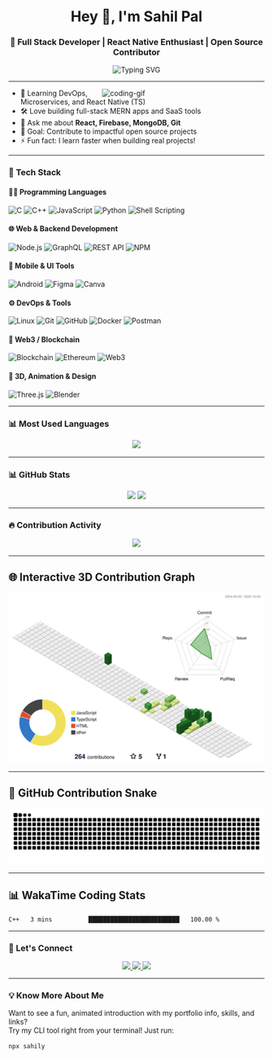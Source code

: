 <h1 align="center">Hey 👋, I'm Sahil Pal</h1>
<h3 align="center">🚀 Full Stack Developer | React Native Enthusiast | Open Source Contributor</h3>

<p align="center">
<img src="https://readme-typing-svg.herokuapp.com?font=Fira+Code&pause=1000&color=F75C7E&center=true&width=435&lines=Building+cool+projects+💻;React+%7C+Node+%7C+MERN+Stack+Dev;Always+learning+new+techs+⚡" alt="Typing SVG" />
</p>

---

<img align="right" alt="coding-gif" width="320" src="https://cdn.dribbble.com/users/1162077/screenshots/3848914/media/7ed7d5ca074b48b328150e5a231e8eac.gif" />

- 🌱 Learning DevOps, Microservices, and React Native (TS)
- 🛠️ Love building full-stack MERN apps and SaaS tools
- 💬 Ask me about **React, Firebase, MongoDB, Git**
- 🎯 Goal: Contribute to impactful open source projects
- ⚡ Fun fact: I learn faster when building real projects!

---

### 🧠 Tech Stack

#### 👨‍💻 Programming Languages
![C](https://img.shields.io/badge/C-%2300599C?style=for-the-badge&logo=c&logoColor=white)
![C++](https://img.shields.io/badge/C++-%2300599C?style=for-the-badge&logo=c%2B%2B&logoColor=white)
![JavaScript](https://img.shields.io/badge/JavaScript-%23F7DF1E?style=for-the-badge&logo=javascript&logoColor=black)
![Python](https://img.shields.io/badge/Python-%233776AB?style=for-the-badge&logo=python&logoColor=white)
![Shell Scripting](https://img.shields.io/badge/Bash/Zsh-%23121011?style=for-the-badge&logo=gnu-bash&logoColor=white)

#### 🌐 Web & Backend Development
![Node.js](https://img.shields.io/badge/Node.js-%23339933?style=for-the-badge&logo=node.js&logoColor=white)
![GraphQL](https://img.shields.io/badge/GraphQL-%23E10098?style=for-the-badge&logo=graphql&logoColor=white)
![REST API](https://img.shields.io/badge/REST%20API-%23006B75?style=for-the-badge)
![NPM](https://img.shields.io/badge/NPM-%23CB3837?style=for-the-badge&logo=npm&logoColor=white)

#### 📱 Mobile & UI Tools
![Android](https://img.shields.io/badge/Android-%233DDC84?style=for-the-badge&logo=android&logoColor=white)
![Figma](https://img.shields.io/badge/Figma-%23F24E1E?style=for-the-badge&logo=figma&logoColor=white)
![Canva](https://img.shields.io/badge/Canva-%2300C4CC?style=for-the-badge&logo=canva&logoColor=white)

#### ⚙️ DevOps & Tools
![Linux](https://img.shields.io/badge/Linux-%23FCC624?style=for-the-badge&logo=linux&logoColor=black)
![Git](https://img.shields.io/badge/Git-%23F05032?style=for-the-badge&logo=git&logoColor=white)
![GitHub](https://img.shields.io/badge/GitHub-%23181717?style=for-the-badge&logo=github&logoColor=white)
![Docker](https://img.shields.io/badge/Docker-%232496ED?style=for-the-badge&logo=docker&logoColor=white)
![Postman](https://img.shields.io/badge/Postman-%23FF6C37?style=for-the-badge&logo=postman&logoColor=white)

#### 🧠 Web3 / Blockchain
![Blockchain](https://img.shields.io/badge/Blockchain-%23121D33?style=for-the-badge&logo=blockchaindotcom&logoColor=white)
![Ethereum](https://img.shields.io/badge/Ethereum-%233C3C3D?style=for-the-badge&logo=ethereum&logoColor=white)
![Web3](https://img.shields.io/badge/Web3-%23EB5424?style=for-the-badge)

#### 🎨 3D, Animation & Design
![Three.js](https://img.shields.io/badge/Three.js-%23000000?style=for-the-badge&logo=three.js&logoColor=white)
![Blender](https://img.shields.io/badge/Blender-%23F5792A?style=for-the-badge&logo=blender&logoColor=white)

---

### 📊 Most Used Languages

<p align="center">
  <img src="https://github-readme-stats.vercel.app/api/top-langs/?username=sahilforkshere&layout=compact&theme=radical&langs_count=10" />
</p>

---

### 📊 GitHub Stats

<p align="center">
  <img width="49%" src="https://github-readme-stats.vercel.app/api?username=sahilforkshere&show_icons=true&theme=radical" />
  <img width="49%" src="https://github-readme-streak-stats.herokuapp.com/?user=sahilforkshere&theme=radical" />
</p>

---

### 🔥 Contribution Activity

<p align="center">
 <img src="https://github-readme-activity-graph.vercel.app/graph?username=sahilforkshere&theme=react-dark" />
</p>

---

## 🌐 Interactive 3D Contribution Graph

![](./profile-3d-contrib/profile-green-animate.svg)

---

## 🐍 GitHub Contribution Snake

<p align="center">
  <picture>
    <source media="(prefers-color-scheme: dark)"
      srcset="https://raw.githubusercontent.com/sahilforkshere/sahilforkshere/output/github-contribution-grid-snake-dark.svg">
    <source media="(prefers-color-scheme: light)"
      srcset="https://raw.githubusercontent.com/sahilforkshere/sahilforkshere/output/github-contribution-grid-snake.svg">
    <img alt="GitHub contribution snake animation"
      src="https://raw.githubusercontent.com/sahilforkshere/sahilforkshere/output/github-contribution-grid-snake.svg">
  </picture>
</p>


---

## 📊 WakaTime Coding Stats

<!--START_SECTION:waka-->

```txt
C++   3 mins          █████████████████████████   100.00 %
```

<!--END_SECTION:waka-->

---

### 🚀 Let's Connect

<p align="center">
  <a href="https://www.linkedin.com/in/sahil1008" target="_blank">
    <img src="https://img.shields.io/badge/-Sahil%20Pal-blue?style=flat-square&logo=Linkedin&logoColor=white" />
  </a>
  <a href="mailto:paalsahil04@gmail.com">
    <img src="https://img.shields.io/badge/-paalsahil04@gmail.com-c14438?style=flat-square&logo=Gmail&logoColor=white" />
  </a>
  <a href="https://github.com/sahilforkshere">
    <img src="https://img.shields.io/github/followers/sahilforkshere?label=Follow&style=social" />
  </a>
</p>

---

### 💡 Know More About Me

Want to see a fun, animated introduction with my portfolio info, skills, and links?  
Try my CLI tool right from your terminal! Just run:

```bash
npx sahily

